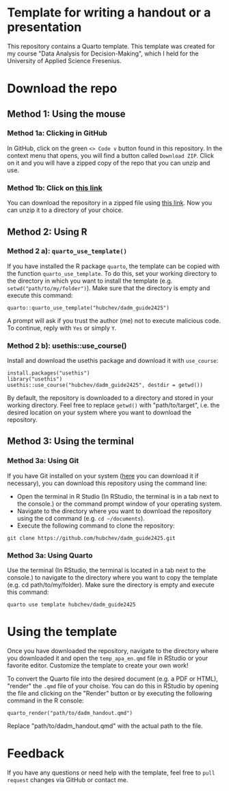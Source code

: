 # Template for writing a handout or a presentation

This repository contains a Quarto template. This template was created for my course "Data Analysis for Decision-Making", which I held for the University of Applied Science Fresenius. 

# Download the repo

## Method 1: Using the mouse

### Method 1a: Clicking in GitHub

In GitHub, click on the green `<> Code v` button found in this repository. In the context menu that opens, you will find a button called `Download ZIP`. Click on it and you will have a zipped copy of the repo that you can unzip and use.

### Method 1b: Click on [this link](https://github.com/hubchev/dadm_guide2425/zipball/HEAD)

You can download the repository in a zipped file using [this link](https://github.com/hubchev/dadm_guide2425/zipball/HEAD). Now you can unzip it to a directory of your choice.

## Method 2: Using R

### Method 2 a): `quarto_use_template()`

If you have installed the R package `quarto`, the template can be copied with the function `quarto_use_template`. To do this, set your working directory to the directory in which you want to install the template (e.g. `setwd("path/to/my/folder")`). Make sure that the directory is empty and execute this command:

```{r}
quarto::quarto_use_template("hubchev/dadm_guide2425")
```

A prompt will ask if you trust the author (me) not to execute malicious code. To continue, reply with `Yes` or simply `Y`.

### Method 2 b): usethis::use_course()

Install and download the usethis package and download it with `use_course`:

```{r}
install.packages("usethis")
library("usethis")
usethis::use_course("hubchev/dadm_guide2425", destdir = getwd())
```

By default, the repository is downloaded to a directory and stored in your working directory. Feel free to replace `getwd()` with "path/to/target", i.e. the desired location on your system where you want to download the repository.


## Method 3: Using the terminal
### Method 3a: Using Git

If you have Git installed on your system ([here](https://git-scm.com/downloads) you can download it if necessary), you can download this repository using the command line:

- Open the terminal in R Studio (In RStudio, the terminal is in a tab next to the console.) or the command prompt window of your operating system.
- Navigate to the directory where you want to download the repository using the cd command (e.g. `cd ~/documents`).
- Execute the following command to clone the repository:

```{bash}
git clone https://github.com/hubchev/dadm_guide2425.git
```

### Method 3a: Using Quarto

Use the terminal (In RStudio, the terminal is located in a tab next to the console.) to navigate to the directory where you want to copy the template (e.g. cd path/to/my/folder). Make sure the directory is empty and execute this command:

```{bash}
quarto use template hubchev/dadm_guide2425
```


# Using the template

Once you have downloaded the repository, navigate to the directory where you downloaded it and open the `temp_apa_en.qmd` file in RStudio or your favorite editor. Customize the template to create your own work!

To convert the Quarto file into the desired document (e.g. a PDF or HTML), "render" the `.qmd` file of your choise. You can do this in RStudio by opening the file and clicking on the "Render" button or by executing the following command in the R console:

```{r}
quarto_render("path/to/dadm_handout.qmd")
```

Replace "path/to/dadm_handout.qmd" with the actual path to the file.


# Feedback

If you have any questions or need help with the template, feel free to `pull request` changes via GitHub or contact me. 